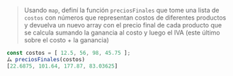 
> Usando `map`, definí la función `preciosFinales` que tome una lista de `costos` con números que representan costos de diferentes productos y devuelva un nuevo array con el precio final de cada producto que se calcula sumando la ganancia al costo y luego el IVA (este último sobre el costo + la ganancia)
>
```js
const costos = [ 12.5, 56, 98, 45.75 ];
ム preciosFinales(costos)
[22.6875, 101.64, 177.87, 83.03625]
```
